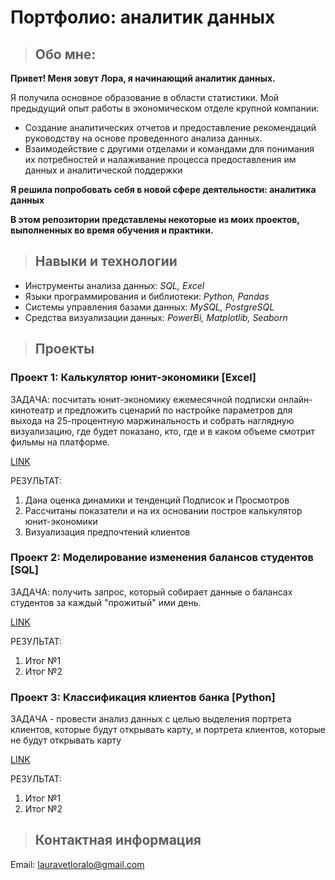 # Портфолио: аналитик данных

>## Обо мне:

**Привет! Меня зовут Лора, я начинающий аналитик данных.** 

Я получила основное образование в области статистики.
Мой предыдущий опыт работы в экономическом отделе крупной компании:
- Создание аналитических отчетов и предоставление рекомендаций руководству на основе проведенного анализа данных.
- Взаимодействие с другими отделами и командами для понимания их потребностей и налаживание процесса предоставления им данных и аналитической поддержки

**Я решила попробовать себя в новой сфере деятельности: аналитика данных**

**В этом репозитории представлены некоторые из моих проектов, выполненных во время обучения и практики.**

>## Навыки и технологии

- Инструменты анализа данных: *SQL, Excel*
- Языки программирования и библиотеки: *Python, Pandas*
- Системы управления базами данных: *MySQL, PostgreSQL*
- Средства визуализации данных: *PowerBi, Matplotlib, Seaborn*

>## Проекты

### Проект 1: Калькулятор юнит-экономики [Excel]

ЗАДАЧА: посчитать юнит-экономику ежемесячной подписки онлайн-кинотеатр и предложить сценарий по настройке параметров для выхода на 25-процентную маржинальность и собрать наглядную визуализацию, где будет показано, кто, где и в каком объеме смотрит фильмы на платформе.

[LINK](https://github.com/LoriannaA/Lorianna-A./commit/389c8947aa034334e72a1d447f252cf3eb335ab8)

РЕЗУЛЬТАТ:

1. Дана оценка динамики и тенденций Подписок и Просмотров
2. Рассчитаны показатели и на их основании построе калькулятор юнит-экономики
3. Визуализация предпочтений клиентов

### Проект 2: Моделирование изменения балансов студентов [SQL]

ЗАДАЧА: получить запрос, который собирает данные о балансах студентов за каждый "прожитый" ими день.

[LINK](https://github.com/LoriannaA/Lorianna-A./commit/db24bdc816c305b106619dd2992eca611a57dffe)

РЕЗУЛЬТАТ:

1. Итог №1
2. Итог №2

### Проект 3: Классификация клиентов банка [Python]

ЗАДАЧА - провести анализ данных с целью выделения портрета клиентов, 
которые будут открывать карту, и портрета клиентов, которые не будут открывать карту

[LINK](https://github.com/LoriannaA/Lorianna-A./commit/4d31f447ce5cd852b98765b956e6e378c4568152)

РЕЗУЛЬТАТ:

1. Итог №1
2. Итог №2

>## Контактная информация

Email: <lauravetloralo@gmail.com>
